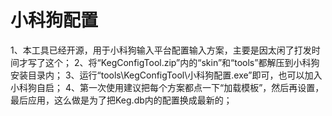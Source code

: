 # 小科狗配置

1、本工具已经开源，用于小科狗输入平台配置输入方案，主要是因太闲了打发时间才写了这个；
2、将“KegConfigTool.zip”内的“skin”和“tools”都解压到小科狗安装目录内；
3、运行“tools\KegConfigTool\小科狗配置.exe”即可，也可以加入小科狗自启；
4、第一次使用建议把每个方案都点一下“加载模板”，然后再设置，最后应用，这么做是为了把Keg.db内的配置换成最新的；
